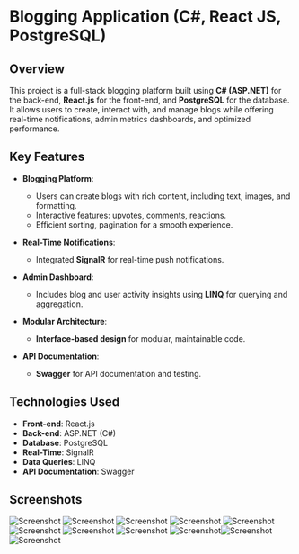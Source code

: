 # Blogging Application (C#, React JS, PostgreSQL)

## Overview

This project is a full-stack blogging platform built using **C# (ASP.NET)** for the back-end, **React.js** for the front-end, and **PostgreSQL** for the database. It allows users to create, interact with, and manage blogs while offering real-time notifications, admin metrics dashboards, and optimized performance.

## Key Features

- **Blogging Platform**:
  - Users can create blogs with rich content, including text, images, and formatting.
  - Interactive features: upvotes, comments, reactions.
  - Efficient sorting, pagination for a smooth experience.
  
- **Real-Time Notifications**:
  - Integrated **SignalR** for real-time push notifications.
  
- **Admin Dashboard**:
  - Includes blog and user activity insights using **LINQ** for querying and aggregation.
  
- **Modular Architecture**:
  - **Interface-based design** for modular, maintainable code.

- **API Documentation**:
  - **Swagger** for API documentation and testing.

## Technologies Used

- **Front-end**: React.js
- **Back-end**: ASP.NET (C#)
- **Database**: PostgreSQL
- **Real-Time**: SignalR
- **Data Queries**: LINQ
- **API Documentation**: Swagger

## Screenshots

![Screenshot](./screenshots/1.png)
![Screenshot](./screenshots/2.png)
![Screenshot](./screenshots/3.png)
![Screenshot](./screenshots/4.png)
![Screenshot](./screenshots/5.png)
![Screenshot](./screenshots/6.png)
![Screenshot](./screenshots/7.png)
![Screenshot](./screenshots/8.png)
![Screenshot](./screenshots/9.png)![Screenshot](./screenshots/10.png)![Screenshot](./screenshots/11.png)
